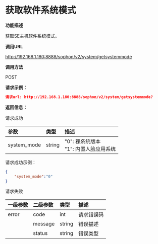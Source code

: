 # 获取软件系统模式 #

**功能描述**

获取SE主机软件系统模式。

**调用URL**

http://192.168.1.180:8888/sophon/v2/system/getsystemmode

**调用方法**

POST

**请求示例：**

```json
请求url: http://192.168.1.180:8888/sophon/v2/system/getsystemmode?
```

**返回信息：**

请求成功

| 参数        | 类型   | 描述                                             |
| :---------- | :----- | :----------------------------------------------- |
| system_mode | string | "0": 裸系统版本<br />"1": 内置人脸应用系统<br /> |

请求成功示例：

```json
{
    "system_mode":"0"
}
```

请求失败

| 一级参数 | 二级参数 | 类型   | 描述       |
| :------- | :------- | :----- | :--------- |
| error    | code     | int    | 请求错误码 |
|          | message  | string | 错误描述   |
|          | status   | string | 错误类型   |

​    

